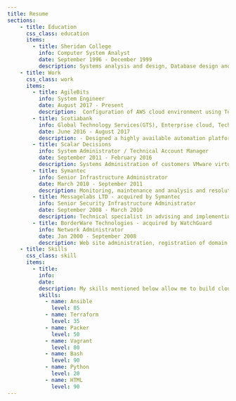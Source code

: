 ```yaml
---
title: Resume
sections:
    - title: Education
      css_class: education
      items:
        - title: Sheridan College
          info: Computer System Analyst
          date: September 1996 - December 1999
          description: Systems analysis and design, Database design and implementation, Database administration Data communications, Network configuration, Systems security, Project management 
    - title: Work
      css_class: work
      items:
        - title: AgileBits
          info: System Engineer
          date: August 2017 - Present
          description:  Configuration of AWS cloud environment using Terraform, cloud-init and ansible.
        - title: Scotiabank
          info: Global Technology Services(GTS), Enterprise cloud, Technical Specialist Automation
          date: June 2016 - August 2017
          description: - Designed a highly available automation platform leveraging Ansible core and Tower. Managed migration of manual procedures to an automated delivery platform. Integration of Ansible Tower, Exceedium, Active Directory, and Centrify to provide a central authentication and authorization systems for the automated platform. Created roles and playbooks for automating patching and provisioning of VMware virtual servers. 
        - title: Scalar Decisions
          info: System Administrator / Technical Account Manager
          date: September 2011 - February 2016
          description: Systems Administration of customers VMware virtual environment. Daily configuration, monitoring and change management of customers physical and VMware infrastructure. 
        - title: Symantec
          info: Senior Infrastructure Administrator
          date: March 2010 - September 2011
          description: Monitoring, maintenance and analysis and resolution of Quality Assurance infrastructure, consisting of Netapp, cisco switch's, ASA and HP servers. Configuring Vmware virtual infrastructure for Quality assurance department. 
        - title: Messagelabs LTD - acquired by Symantec
          info: Senior Security Infrastructure Administrator
          date: September 2008 - March 2010
          description: Technical specialist in advising and implementing PKI level encryption for allowing secure communication for large enterprise customers. Implementing tools to automate implementation of customers PKI configuration allowing for faster implementation. Providing third level analysis and resolution to first and second level support team on customers PKI related problems. Created online documentation within corporate wiki for resolution and problem avoidance relating to encryption problems.
        - title: BorderWare Technologies - acquired by WatchGuard
          info: Network Administrator
          date: Jan 2000 - September 2008
          description: Web site administration, registration of domain names, design and implementation of corporate websites. Designed an internal infrastructure consisting of DNS/DHCP, open source mail server, OpenLDAP, Nagios monitoring system, Samba file server, Blackberry server and Active directory environment. 
    - title: Skills
      css_class: skill
      items:
        - title:
          info:
          date:
          description: My skills mentioned below allow me to build cloud based infrastructure.
          skills:
            - name: Ansible
              level: 85
            - name: Terraform
              level: 35
            - name: Packer
              level: 50
            - name: Vagrant
              level: 80
            - name: Bash
              level: 90
            - name: Python
              level: 20
            - name: HTML
              level: 90            
---
```

